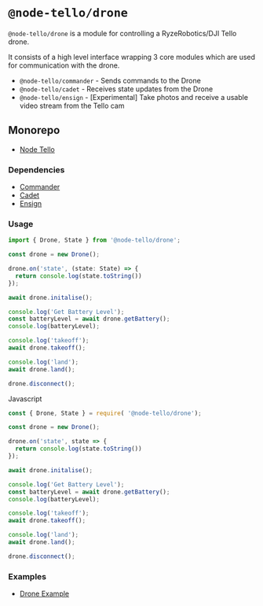 # `@node-tello/drone`

`@node-tello/drone` is a module for controlling a RyzeRobotics/DJI Tello drone.

It consists of a high level interface wrapping 3 core modules which are used for communication with the drone.

- `@node-tello/commander` - Sends commands to the Drone
- `@node-tello/cadet` - Receives state updates from the Drone
- `@node-tello/ensign` - [Experimental] Take photos and receive a usable video stream from the Tello cam

## Monorepo
- [Node Tello](https://github.com/moonthug/node-tello)

### Dependencies
- [Commander](https://github.com/moonthug/node-tello/tree/master/packages/commander)
- [Cadet](https://github.com/moonthug/node-tello/tree/master/packages/cadet)
- [Ensign](https://github.com/moonthug/node-tello/tree/master/packages/ensign)

### Usage

```ts
import { Drone, State } from '@node-tello/drone';

const drone = new Drone();

drone.on('state', (state: State) => {
  return console.log(state.toString())
});

await drone.initalise();

console.log('Get Battery Level');
const batteryLevel = await drone.getBattery();
console.log(batteryLevel);

console.log('takeoff');
await drone.takeoff();

console.log('land');
await drone.land();

drone.disconnect();
```

Javascript
```js
const { Drone, State } = require( '@node-tello/drone');

const drone = new Drone();

drone.on('state', state => {
  return console.log(state.toString())
});

await drone.initalise();

console.log('Get Battery Level');
const batteryLevel = await drone.getBattery();
console.log(batteryLevel);

console.log('takeoff');
await drone.takeoff();

console.log('land');
await drone.land();

drone.disconnect();
```

### Examples
- [Drone Example](https://github.com/moonthug/node-tello/tree/master/examples/drone-example)
